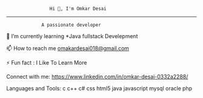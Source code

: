                     Hi 👋, I'm Omkar Desai
____________________________________________________________________
                                                                                
                 A passionate developer


🌱 I’m currently learning *Java fullstack Develepment

📫 How to reach me omakardesai018@gmail.com

⚡ Fun fact : I Like To Learn More


Connect with me:
https://www.linkedin.com/in/omkar-desai-0332a2288/


Languages and Tools:
c c++ c# css html5 java javascript mysql oracle php


